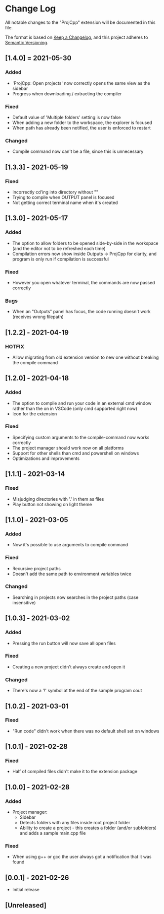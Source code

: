 # Change Log

All notable changes to the "ProjCpp" extension will be documented in this file.

The format is based on [Keep a Changelog](https://keepachangelog.com/en/1.0.0/),
and this project adheres to [Semantic Versioning](https://semver.org/spec/v2.0.0.html).

## [1.4.0] = 2021-05-30
### Added
- 'ProjCpp: Open projects' now correctly opens the same view as the sidebar
- Progress when downloading / extracting the compiler

### Fixed
- Default value of 'Multiple folders' setting is now false
- When adding a new folder to the workspace, the explorer is focused
- When path has already been notified, the user is enforced to restart

### Changed
- Compile command now can't be a file, since this is unnecessary

## [1.3.3] - 2021-05-19
### Fixed
- Incorrectly cd'ing into directory without ""
- Trying to compile when OUTPUT panel is focused
- Not getting correct terminal name when it's created

## [1.3.0] - 2021-05-17
### Added
- The option to allow folders to be opened side-by-side in the workspace (and the editor not to be refreshed each time)
- Compilation errors now show inside Outputs -> ProjCpp for clarity, and program is only run if compilation is successful

### Fixed
- However you open whatever terminal, the commands are now passed correctly

### Bugs
- When an "Outputs" panel has focus, the code running doesn't work (receives wrong filepath) 

## [1.2.2] - 2021-04-19
### HOTFIX
- Allow migrating from old extension version to new one without breaking the compile command

## [1.2.0] - 2021-04-18
### Added
- The option to compile and run your code in an external cmd window rather than the on in VSCode (only cmd supported right now)
- Icon for the extension

### Fixed
- Specifying custom arguments to the compile-command now works correctly
- The project manager should work now on all platforms
- Support for other shells than cmd and powershell on windows
- Optimizations and improvements

## [1.1.1] - 2021-03-14
### Fixed
- Misjudging directories with '.' in them as files
- Play button not showing on light theme

## [1.1.0] - 2021-03-05
### Added
- Now it's possible to use arguments to compile command

### Fixed
- Recursive project paths
- Doesn't add the same path to environment variables twice

### Changed
- Searching in projects now searches in the project paths (case insensitive)

## [1.0.3] - 2021-03-02
### Added
- Pressing the run button will now save all open files

### Fixed
- Creating a new project didn't always create and open it

### Changed
- There's now a '!' symbol at the end of the sample program cout

## [1.0.2] - 2021-03-01
### Fixed
- "Run code" didn't work when there was no default shell set on windows

## [1.0.1] - 2021-02-28
### Fixed
- Half of compiled files didn't make it to the extension package

## [1.0.0] - 2021-02-28
### Added
- Project manager:
    - Sidebar
    - Detects folders with any files inside root project folder
    - Ability to create a project - this creates a folder (and/or subfolders) and adds a sample main.cpp file
### Fixed
- When using g++ or gcc the user always got a notification that it was found

## [0.0.1] - 2021-02-26
- Initial release

## [Unreleased]
